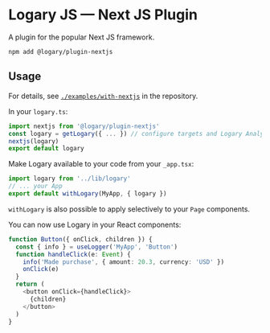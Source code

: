 # Logary JS — Next JS Plugin

A plugin for the popular Next JS framework.

    npm add @logary/plugin-nextjs

## Usage

For details, see [`./examples/with-nextjs`](https://github.com/logary/logary-js/tree/master/examples) in the repository.

In your `logary.ts`:

```typescript
import nextjs from '@logary/plugin-nextjs'
const logary = getLogary({ ... }) // configure targets and Logary Analytics ID here
nextjs(logary)
export default logary
```

Make Logary available to your code from your `_app.tsx`:

```typescript
import logary from '../lib/logary'
// ... your App
export default withLogary(MyApp, { logary }) 
```

`withLogary` is also possible to apply selectively to your `Page` components.

You can now use Logary in your React components:

```typescript
function Button({ onClick, children }) {
  const { info } = useLogger('MyApp', 'Button')
  function handleClick(e: Event) {
    info('Made purchase', { amount: 20.3, currency: 'USD' })
    onClick(e)
  }
  return (
    <button onClick={handleClick}>
      {children}
    </button>
  )
}
```

